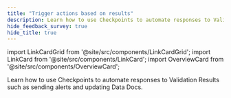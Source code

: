 ```yaml
---
title: "Trigger actions based on results"
description: Learn how to use Checkpoints to automate responses to Validation Results.
hide_feedback_survey: true
hide_title: true
---
```


import LinkCardGrid from '@site/src/components/LinkCardGrid';
import LinkCard from '@site/src/components/LinkCard';
import OverviewCard from '@site/src/components/OverviewCard';

<OverviewCard title={frontMatter.title}>
  Learn how to use Checkpoints to automate responses to Validation Results such as sending alerts and updating Data Docs.
</OverviewCard>


<LinkCardGrid>

  <LinkCard 
    topIcon 
    label="Create a Checkpoint with Actions"
    description="Create a Checkpoint that triggers actions based on Validation Results."
    to="/core/trigger_actions_based_on_results/create_a_checkpoint_with_actions" 
    icon="/img/expectation_icon.svg" 
  />

  <LinkCard 
    topIcon 
    label="Create a custom Action"
    description="Define custom logic to run based on Validation Results."
    to="/core/trigger_actions_based_on_results/create_a_custom_action" 
    icon="/img/expectation_icon.svg" 
  />
  
  <LinkCard 
    topIcon 
    label="Choose a Result Format"
    description="Configure the verbosity of returned Validation Results."
    to="/core/trigger_actions_based_on_results/choose_a_result_format" 
    icon="/img/expectation_icon.svg" 
  />

  <LinkCard 
    topIcon 
    label="Run a Checkpoint"
    description="Validate data and automate actions based on the Validation Results by running a Checkpoint"
    to="/core/trigger_actions_based_on_results/run_a_checkpoint" 
    icon="/img/expectation_icon.svg" 
  />

</LinkCardGrid>